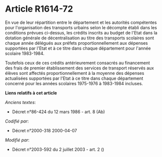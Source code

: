 # Article R1614-72

En vue de leur répartition entre le département et les autorités compétentes pour l'organisation des transports urbains selon
le décompte établi dans les conditions prévues ci-dessus, les crédits inscrits au budget de l'Etat dans la dotation générale
de décentralisation au titre des transports scolaires sont chaque année délégués aux préfets proportionnellement aux dépenses
supportées par l'Etat et à ce titre dans chaque département pour l'année scolaire 1983-1984.

Toutefois ceux de ces crédits antérieurement consacrés au financement des frais de premier établissement des services de
transport réservés aux élèves sont affectés proportionnellement à la moyenne des dépenses actualisées supportées par l'Etat à
ce titre dans chaque département concerné pour les années scolaires 1975-1976 à 1983-1984 incluses.

**Liens relatifs à cet article**

_Anciens textes_:

  - Décret n°86-424 du 12 mars 1986 - art. 8 (Ab)

_Codifié par_:

  - Décret n°2000-318 2000-04-07

_Modifié par_:

  - Décret n°2003-592 du 2 juillet 2003 - art. 2 ()
